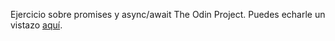 Ejercicio sobre promises y async/await The Odin Project. Puedes echarle un vistazo [aquí](https://joan-kii.github.io/weather-app/).